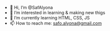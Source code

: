 - 👋 Hi, I’m @SafAlyona
- 👀 I’m interested in learning & making new thigs
- 🌱 I’m currently learning HTML, CSS, JS
- 📫 How to reach me: safo.alyona@gmail.com


